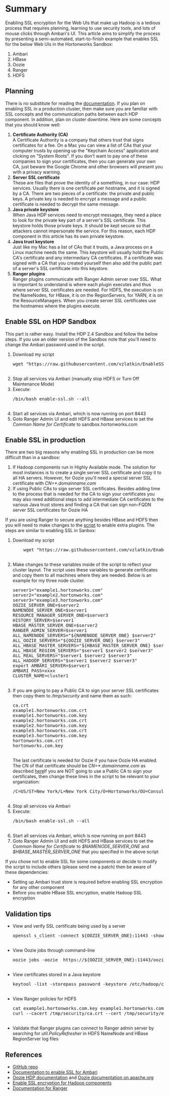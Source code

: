 <h1>Summary</h1>
<p>
	Enabling SSL encryption for the Web UIs that make up Hadoop is a tedious process that requires planning, learning to use security tools, and lots of mouse clicks through Ambari's UI.  This article aims to simplify the process by presenting a semi-automated, start-to-finish example that enables SSL for the below Web UIs in the Hortonworks Sandbox:
</p>
<ol>
	<li>Ambari</li>
	<li>HBase</li>
	<li>Oozie</li>
	<li>Ranger</li>
	<li>HDFS</li>
</ol>
<h2>Planning</h2>
<p>
	There is no substitute for reading the
	<a href="http://docs.hortonworks.com">documentation</a>.  If you plan on enabling SSL in a production cluster, then make sure you are familiar with SSL concepts and the communication paths between each HDP component.  In addition, plan on cluster downtime.  Here are some concepts that you should know well:
</p>
<ol>
	<li><strong>Certificate Authority (CA)</strong></li>
			A Certificate Authority is a company that others trust that signs certificates for a fee.  On a Mac you can view a list of CAs that your computer trusts by opening up the "Keychain Access" application and clicking on "System Roots".  If you don't want to pay one of these companies to sign your certificates, then you can generate your own CA, just beware the Google Chrome and other browsers will present you with a privacy warning.
	<li><strong>Server SSL certificate</strong></li>
			These are files that prove the identity of a something, in our case: HDP services.  Usually there is one certificate per hostname, and it is signed by a CA.  There are two pieces of a certificate: the private and public keys.  A private key is needed to encrypt a message and a public certificate is needed to decrypt the same message.
	<li><strong>Java private keystore</strong></li>
			When Java HDP services need to encrypt messages, they need a place to look for the private key part of a server's SSL certificate.  This keystore holds those private keys.  It should be kept secure so that attackers cannot impersonate the service.  For this reason, each HDP component in this article has its own private keystore.
	<li><strong>Java trust keystore</strong></li>
			Just like my Mac has a list of CAs that it trusts, a Java process on a Linux machine needs the same.  This keystore will usually hold the Public CA's certificate and any intermediary CA certificates.  If a certificate was signed with a CA that you created yourself then also add the public part of a server's SSL certificate into this keystore.
	<li><strong>Ranger plugins</strong></li>
			Ranger plugins communicate with Ranger Admin server over SSL.  What is important to understand is where each plugin executes and thus where server SSL certificates are needed.  For HDFS, the execution is on the NameNodes, for HBase, it is on the RegionServers, for YARN, it is on the ResourceManagers.  When you create server SSL certificates use the hostnames where the plugins execute.
</ol>
<h2>Enable SSL on HDP Sandbox</h2>
<p>
This part is rather easy.  Install the HDP 2.4 Sandbox and follow the below steps.  If you use an older version of the Sandbox note that you'll need to change the Ambari password used in the script.
</p>
<ol>
	<li>Download my script
	<pre>
wget "https://raw.githubusercontent.com/vzlatkin/EnableSSLinHDP/master/enable-ssl.sh"
	</pre>
	</li>
	<li>Stop all services via Ambari (manually stop HDFS or Turn Off Maintenance Mode)</li>
	<li>Execute:
	<pre>
/bin/bash enable-ssl.sh --all
	</pre>
	</li>
	<li>Start all services via Ambari, which is now running on port 8443</li>
	<li>Goto Ranger Admin UI and edit HDFS and HBase services to set the <em>Common Name for Certificate</em> to sandbox.hortonworks.com</li>
</ol>
<h2>Enable SSL in production</h2>
<p>
There are two big reasons why enabling SSL in production can be more difficult than in a sandbox:
</p>
<ol>
	<li>If Hadoop components run in Highly Available mode. The solution for most instances is to create a single server SSL certificate and copy it to all HA servers.  However, for Oozie you'll need a special server SSL certificate with <em>CN=*.domainname.com</em></li>
	<li>If using Public CAs to sign server SSL certificates.  Besides adding time to the process that is needed for the CA to sign your certificates you may also need additional steps to add intermediate CA certificates to the various Java trust stores and finding a CA that can sign non-FQDN server SSL certificates for Oozie HA</li>
</ol>
<p>
	If you are using Ranger to secure anything besides HBase and HDFS then you will need to make changes to the
	<a href="https://github.com/vzlatkin/EnableSSLinHDP/blob/master/enable-ssl.sh">script</a> to enable extra plugins.
The steps are similar to enabling SSL in Sanbox:
</p>
<ol>
	<li>Download my script
	<pre>
    wget "https://raw.githubusercontent.com/vzlatkin/EnableSSLinHDP/master/enable-ssl.sh"
	</pre>
	</li>
	<li>Make changes to these variables inside of the script to reflect your cluster layout.  The script uses these variables to generate certificates and copy them to all machines where they are needed.  Below is an example for my three node cluster.
	<pre>
server1="example1.hortonworks.com"
server2="example2.hortonworks.com"
server3="example3.hortonworks.com"
OOZIE_SERVER_ONE=$server2
NAMENODE_SERVER_ONE=$server1
RESOURCE_MANAGER_SERVER_ONE=$server3
HISTORY_SERVER=$server1
HBASE_MASTER_SERVER_ONE=$server2
RANGER_ADMIN_SERVER=$server1
ALL_NAMENODE_SERVERS="${NAMENODE_SERVER_ONE} $server2"
ALL_OOZIE_SERVERS="${OOZIE_SERVER_ONE} $server3"
ALL_HBASE_MASTER_SERVERS="${HBASE_MASTER_SERVER_ONE} $server3"
ALL_HBASE_REGION_SERVERS="$server1 $server2 $server3"
ALL_REAL_SERVERS="$server1 $server2 $server3"
ALL_HADOOP_SERVERS="$server1 $server2 $server3"
export AMBARI_SERVER=$server1
AMBARI_PASS=xxxx
CLUSTER_NAME=cluster1
	</pre>
	</li>
	<li>If you are going to pay a Public CA to sign your server SSL certificates then copy them to <em>/tmp/security</em> and name them as such:
	<pre>
ca.crt
example1.hortonworks.com.crt
example1.hortonworks.com.key
example2.hortonworks.com.crt
example2.hortonworks.com.key
example3.hortonworks.com.crt
example3.hortonworks.com.key
hortonworks.com.crt
hortonworks.com.key
	</pre>
	The last certificate is needed for Oozie if you have Oozie HA enabled.  The CN of that certificate should be
	<em>CN=*.domainname.com</em> as described <a href="https://oozie.apache.org/docs/4.1.0/AG_Install.html#To_use_a_Certificate_from_a_Certificate_Authority">here</a>If you are NOT going to use a Public CA to sign your certificates, then change these lines in the script to be relevant to your organization:
	<pre>
/C=US/ST=New York/L=New York City/O=Hortonworks/OU=Consulting/CN=HortonworksCA
	</pre>
	</li>
	<li>Stop all services via Ambari</li>
	<li>Execute:
	<pre>
/bin/bash enable-ssl.sh --all
	</pre>
	</li>
	<li>Start all services via Ambari, which is now running on port 8443</li>
	<li>Goto Ranger Admin UI and edit HDFS and HBase services to set the <em>Common Name for Certificate</em> to <em>$NAMENODE_SERVER_ONE</em> and <em>$HBASE_MASTER_SERVER_ONE</em> that you specified in the above script</li>
</ol>
<p>
	If you chose not to enable SSL for some components or decide to modify the script to include others (please send me a patch) then be aware of these dependencies:
</p>
<ul>
	<li>Setting up Ambari trust store is required before enabling SSL encryption for any other component</li>
	<li>Before you enable HBase SSL encryption, enable Hadoop SSL encryption</li>
</ul>
<h2>Validation tips</h2>
<ul>
	<li>View and verify SSL certificate being used by a server
	<pre>
openssl s_client -connect ${OOZIE_SERVER_ONE}:11443 -showcerts  &lt; /dev/null
	</pre>
	</li>
	<li>
	View Oozie jobs through command-line
	<pre>
oozie jobs -oozie  https://${OOZIE_SERVER_ONE}:11443/oozie
	</pre>
	</li>
	<li>View certificates stored in a Java keystore
	<pre>
keytool -list -storepass password -keystore /etc/hadoop/conf/hadoop-private-keystore.jks
	</pre>
	</li>
	<li>View Ranger policies for HDFS
	<pre>
cat example1.hortonworks.com.key example1.hortonworks.com.crt  &gt;&gt; example1.hortonworks.com.pem
curl --cacert /tmp/security/ca.crt --cert /tmp/security/example1.hortonworks.com.pem "https://example1.hortonworks.com:6182/service/plugins/policies/download/cluster1_hadoop?lastKnownVersion=3&pluginId=hdfs@example1.hortonworks.com-cluster1_hadoop"
	</pre>
	</li>
	<li>
	Validate that Ranger plugins can connect to Ranger admin server by searching for <em>util.PolicyRefresher</em> in HDFS NameNode and HBase RegionServer log files
	</li>
</ul>
<h2>References</h2>
<ul>
	<li><a href="https://github.com/vzlatkin/EnableSSLinHDP">GitHub repo</a></li>
	<li><a href="https://docs.hortonworks.com/HDPDocuments/HDP2/HDP-2.4.0/bk_Security_Guide/content/set_up_ssl_for_ambari.html">Documentation to enable SSL for Ambari</a></li>
	<li><a href="https://docs.hortonworks.com/HDPDocuments/HDP2/HDP-2.4.0/bk_Security_Guide/content/ch_wire-oozie.html">Oozie HDP documentation</a> and <a href="https://oozie.apache.org/docs/4.1.0/AG_Install.html#To_use_a_Certificate_from_a_Certificate_Authority">Oozie documentation on apache.org</a></li>
	<li><a href="https://docs.hortonworks.com/HDPDocuments/HDP2/HDP-2.4.0/bk_Security_Guide/content/ch_wire-webhdfs-mr-yarn.html">Enable SSL encryption for Hadoop components</a></li>
	<li><a href="https://docs.hortonworks.com/HDPDocuments/HDP2/HDP-2.4.0/bk_Security_Guide/content/configure_ambari_ranger_ssl_public_ca_certs.html">Documentation for Ranger</a></li>
</ul>